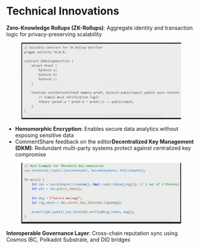 # Technical Innovations

**Zero-Knowledge Rollups (ZK-Rollups)**: Aggregate identity and transaction logic for privacy-preserving scalability

<figure><img src="../../.gitbook/assets/image (5).png" alt=""><figcaption></figcaption></figure>

* **Homomorphic Encryption**: Enables secure data analytics without exposing sensitive data
* CommentShare feedback on the editor**Decentralized Key Management (DKM)**: Redundant multi-party systems protect against centralized key compromise

<figure><img src="../../.gitbook/assets/image (6).png" alt=""><figcaption></figcaption></figure>

**Interoperable Governance Layer**: Cross-chain reputation sync using Cosmos IBC, Polkadot Substrate, and DID bridges
